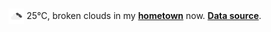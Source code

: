 <img src="assets/weather.png?hour=2024-09-25-20" alt="broken clouds" width="25" height="25" style="vertical-align:middle;position:relative;top:-1pt;"/> 25&deg;C, broken clouds in my [**hometown**](https://en.wikipedia.org/wiki/Shantou) now. [**Data source**](https://openweathermap.org/).